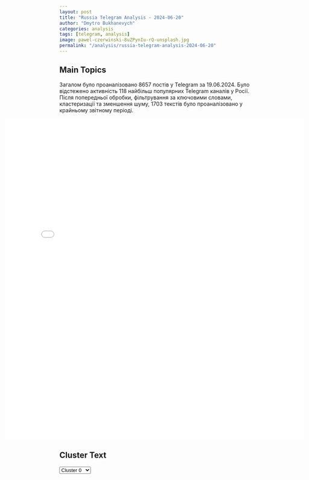 ```yaml
---
layout: post
title: "Russia Telegram Analysis - 2024-06-20"
author: "Dmytro Bukhanevych"
categories: analysis
tags: [telegram, analysis]
image: pawel-czerwinski-8uZPynIu-rQ-unsplash.jpg
permalink: "/analysis/russia-telegram-analysis-2024-06-20"
---
```


<style>
    /* Adjusting iframe-container styles */
    .wide-iframe-container {
        width: calc(100% + 30vw);  /* Extending the width */
        margin-left: -15vw;       /* Negative margin to push to the left */
        overflow: hidden;         /* In case the iframe content spills over */
    }

    .wide-iframe-container iframe {
        width: 100%;  /* Making the iframe take the full width of its container */
        border: none; /* Removing any borders from the iframe */
    }

    /* Toggle mechanism */
    .hidden {
        display: none;
    }
    
    .show-content-target:checked + .show-content {
        display: block;
    }
</style>

<h2>Main Topics</h2>
<p>Загалом було проаналізовано 8657 постів у Telegram за 19.06.2024. Було відстежено активність 118 найбільш популярних Telegram каналів у Росії. Після попередньої обробки, фільтрування за ключовими словами, кластеризації та зменшення шуму, 1703 текстів було проаналізовано у крайньому звітному періоді.</p>
<!-- Embedding Main Plotly Visualization -->
<div class="wide-iframe-container">
    <iframe src="{{site.baseurl}}/visualizations/2024-06-20/fig_topics_time.html" height="850"></iframe>
</div>


<h2>Cluster Text</h2>

<!-- Dropdown to select a cluster -->
<select id="clusterSelector" onchange="displayClusterText()">
<option value="0">Cluster 0</option><option value="1">Cluster 1</option><option value="2">Cluster 2</option><option value="3">Cluster 3</option><option value="4">Cluster 4</option><option value="5">Cluster 5</option><option value="6">Cluster 6</option><option value="7">Cluster 7</option><option value="8">Cluster 8</option><option value="9">Cluster 9</option><option value="10">Cluster 10</option><option value="11">Cluster 11</option><option value="12">Cluster 12</option><option value="13">Cluster 13</option><option value="14">Cluster 14</option><option value="15">Cluster 15</option><option value="16">Cluster 16</option><option value="17">Cluster 17</option><option value="18">Cluster 18</option>
</select>

<!-- Display area for the selected cluster's text -->
<div id="clusterTextDisplay" class="hidden"></div>

<script type="text/javascript">
    var clusterDetails = {"0": "<b>Total Posts:</b> 15<br><b>Date:</b> 2024-06-19 18:51:12+00:00<br><b>Author:</b> ukraina_ru<br><b>Link:</b> https://t.me/s/ukraina_ru/205292<br><b>Subscribers:</b> 430586<br><b>Text:</b> \u0422\u0435\u043a\u0441\u0442: \ud83d\udcaa \u0412\u043b\u0430\u0434\u0438\u043c\u0438\u0440 \u041f\u0443\u0442\u0438\u043d \u043f\u0440\u0438\u0431\u044b\u043b \u0432\u043e \u0412\u044c\u0435\u0442\u043d\u0430\u043c \u0441 \u0433\u043e\u0441\u0443\u0434\u0430\u0440\u0441\u0442\u0432\u0435\u043d\u043d\u044b\u043c \u0432\u0438\u0437\u0438\u0442\u043e\u043c", "1": "<b>Total Posts:</b> 577<br><b>Date:</b> 2024-06-19 09:45:03+00:00<br><b>Author:</b> yurasumy<br><b>Link:</b> https://t.me/s/yurasumy/16003<br><b>Subscribers:</b> 2885732<br><b>Text:</b> \u0422\u0435\u043a\u0441\u0442: \u0412\u043e\u0439\u043d\u0430 \u043d\u0430 \u0423\u043a\u0440\u0430\u0438\u043d\u0435 (19.06.24): \u0412\u043e\u043b\u0447\u0430\u043d\u0441\u043a, \u0413\u043e\u0440\u043b\u043e\u0432\u043a\u0430, \u0442\u043e\u0440\u0435\u0446\u043a\u043e-\u043f\u043e\u043a\u0440\u043e\u0432\u0441\u043a\u043e\u0435 \u0438 \u2026 \u0445\u0435\u0440\u0441\u043e\u043d\u0441\u043a\u043e\u0435 \u043d\u0430\u043f\u0440\u0430\u0432\u043b\u0435\u043d\u0438\u044f...\u0418\u043d\u0438\u0446\u0438\u0430\u0442\u0438\u0432\u0430 \u043f\u043e\u0434 \u0412\u043e\u043b\u0447\u0430\u043d\u0441\u043a\u043e\u043c \u0432\u043e\u0437\u0432\u0440\u0430\u0449\u0430\u0435\u0442\u0441\u044f \u0432 \u043d\u0430\u0448\u0438 \u0440\u0443\u043a\u0438. \u041f\u043e\u0434 \u0413\u043e\u0440\u043b\u043e\u0432\u043a\u043e\u0439 \u043d\u0430\u0448\u0438 \u0447\u0430\u0441\u0442\u0438 \u0441\u043e\u0432\u0435\u0440\u0448\u0438\u043b\u0438 \u043d\u0435\u043e\u0436\u0438\u0434\u0430\u043d\u043d\u044b\u0439 \u0434\u043b\u044f \u043f\u0440\u043e\u0442\u0438\u0432\u043d\u0438\u043a\u0430 \u0438, \u0441\u0430\u043c\u043e\u0435 \u0433\u043b\u0430\u0432\u043d\u043e\u0435, \u0443\u0441\u043f\u0435\u0448\u043d\u044b\u0439 \u0431\u0440\u043e\u0441\u043e\u043a. \u041e\u0431\u043e\u0440\u043e\u043d\u0430 \u0412\u0421\u0423 \u043d\u0430 \u0442\u043e\u0440\u0435\u0446\u043a\u043e-\u043f\u043e\u043a\u0440\u043e\u0432\u0441\u043a\u043e\u043c \u043d\u0430\u043f\u0440\u0430\u0432\u043b\u0435\u043d\u0438\u0438 \u043f\u0440\u043e\u0434\u043e\u043b\u0436\u0430\u0435\u0442 \u0442\u0440\u0435\u0449\u0430\u0442\u044c. \u0410 \u0441 \u0425\u0435\u0440\u0441\u043e\u043d\u0441\u043a\u043e\u0433\u043e \u043d\u0430\u043f\u0440\u0430\u0432\u043b\u0435\u043d\u0438\u044f \u043f\u0440\u043e\u0434\u043e\u043b\u0436\u0430\u044e\u0442 \u043f\u043e\u0441\u0442\u0443\u043f\u0430\u0442\u044c \u0432\u0441\u0435 \u0431\u043e\u043b\u0435\u0435 \u0438 \u0431\u043e\u043b\u0435\u0435 \u043e\u0431\u043d\u0430\u0434\u0435\u0436\u0438\u0432\u0430\u044e\u0449\u0438\u0435 \u043d\u043e\u0432\u043e\u0441\u0442\u0438...  \u0421\u0441\u044b\u043b\u043a\u0430 \u043d\u0430 \u043f\u0435\u0440\u0432\u043e\u0438\u0441\u0442\u043e\u0447\u043d\u0438\u043a \u043d\u0430 \u0420\u0423\u0422\u0423\u0411: https://rutube.ru/video/9993d7f8f1399c5f0013179f6de33ee9/@yurasumy@\u042e\u0440\u0438\u0439 \u041f\u043e\u0434\u043e\u043b\u044f\u043a\u0430", "2": "<b>Total Posts:</b> 372<br><b>Date:</b> 2024-06-19 05:11:50+00:00<br><b>Author:</b> rt_russian<br><b>Link:</b> https://t.me/s/rt_russian/205146<br><b>Subscribers:</b> 940342<br><b>Text:</b> \u0422\u0435\u043a\u0441\u0442: \u041e\u0442\u043d\u043e\u0448\u0435\u043d\u0438\u044f \u041a\u041d\u0414\u0420 \u0438 \u0420\u0424 \u0432\u0441\u0442\u0443\u043f\u0430\u044e\u0442 \u0432 \u043f\u0435\u0440\u0438\u043e\u0434 \u043d\u043e\u0432\u043e\u0433\u043e \u0440\u0430\u0441\u0446\u0432\u0435\u0442\u0430 \u2014 \u041a\u0438\u043c \u0427\u0435\u043d \u042b\u043d \u043d\u0430 \u043f\u0435\u0440\u0435\u0433\u043e\u0432\u043e\u0440\u0430\u0445 \u0441 \u041f\u0443\u0442\u0438\u043d\u044b\u043c.  \ud83d\udfe9 \u041f\u043e\u0434\u043f\u0438\u0441\u0430\u0442\u044c\u0441\u044f. \u041f\u0440\u0438\u0441\u043b\u0430\u0442\u044c \u043d\u043e\u0432\u043e\u0441\u0442\u044c", "3": "<b>Total Posts:</b> 18<br><b>Date:</b> 2024-06-19 17:19:01+00:00<br><b>Author:</b> rbc_news<br><b>Link:</b> https://t.me/s/rbc_news/97419<br><b>Subscribers:</b> 472848<br><b>Text:</b> \u0422\u0435\u043a\u0441\u0442: \u042d\u043d\u0435\u0440\u0433\u043e\u0434\u0430\u0440 \u0438 \u0431\u043b\u0438\u0436\u0430\u0439\u0448\u0438\u0435 \u043d\u0430\u0441\u0435\u043b\u0435\u043d\u043d\u044b\u0435 \u043f\u0443\u043d\u043a\u0442\u044b \u043e\u0441\u0442\u0430\u043b\u0438\u0441\u044c \u0431\u0435\u0437 \u0441\u0432\u0435\u0442\u0430 \u0438\u0437-\u0437\u0430 \u043f\u043e\u043f\u0430\u0434\u0430\u043d\u0438\u044f \u0443\u043a\u0440\u0430\u0438\u043d\u0441\u043a\u0438\u0445 \u0434\u0440\u043e\u043d\u043e\u0432 \u043f\u043e \u043f\u043e\u0434\u0441\u0442\u0430\u043d\u0446\u0438\u0438, \u0441\u043e\u043e\u0431\u0449\u0438\u043b\u0438 \u0432\u043b\u0430\u0441\u0442\u0438.\u0412 \u042d\u043d\u0435\u0440\u0433\u043e\u0434\u0430\u0440\u0435 \u043d\u0430\u0445\u043e\u0434\u0438\u0442\u0441\u044f \u0417\u0430\u043f\u043e\u0440\u043e\u0436\u0441\u043a\u0430\u044f \u0410\u042d\u0421.  \u00ab\u041d\u0430 \u0440\u0430\u0431\u043e\u0442\u0435 \u0441\u0442\u0430\u043d\u0446\u0438\u0438 \u044d\u0442\u043e \u043d\u0435 \u0441\u043a\u0430\u0436\u0435\u0442\u0441\u044f. \u0421\u043f\u0435\u0446\u0438\u0430\u043b\u0438\u0441\u0442\u044b \u0440\u0430\u0431\u043e\u0442\u0430\u044e\u0442 \u043d\u0430\u0434 \u0432\u043e\u0441\u0441\u0442\u0430\u043d\u043e\u0432\u043b\u0435\u043d\u0438\u0435\u043c \u044d\u043d\u0435\u0440\u0433\u043e\u0441\u043d\u0430\u0431\u0436\u0435\u043d\u0438\u044f \u0433\u043e\u0440\u043e\u0434\u0430\u00bb, \u2014 \u0437\u0430\u044f\u0432\u0438\u043b\u0438 \u0420\u0411\u041a \u043d\u0430 \u044d\u043b\u0435\u043a\u0442\u0440\u043e\u0441\u0442\u0430\u043d\u0446\u0438\u0438.\ud83d\udc1a \u041a\u0430\u0440\u0442\u0438\u043d\u0430 \u0434\u043d\u044f \u2014 \u0432 \u0442\u0435\u043b\u0435\u0433\u0440\u0430\u043c-\u043a\u0430\u043d\u0430\u043b\u0435 \u0420\u0411\u041a", "4": "<b>Total Posts:</b> 54<br><b>Date:</b> 2024-06-19 11:27:59+00:00<br><b>Author:</b> chp_donetska<br><b>Link:</b> https://t.me/s/chp_donetska/99928<br><b>Subscribers:</b> 325851<br><b>Text:</b> \u0422\u0435\u043a\u0441\u0442: \u2757\ufe0f\u0412 \u041f\u0435\u0442\u0440\u043e\u0432\u0441\u043a\u043e\u043c \u0440\u0430\u0439\u043e\u043d\u0435 \u0414\u043e\u043d\u0435\u0446\u043a\u0430 \u0432 \u0440\u0435\u0437\u0443\u043b\u044c\u0442\u0430\u0442\u0435 \u043e\u0431\u0441\u0442\u0440\u0435\u043b\u0430 \u0441\u043e \u0441\u0442\u043e\u0440\u043e\u043d\u044b \u0412\u0424\u0423 \u0443 \u043e\u0441\u0442\u0430\u043d\u043e\u0432\u043a\u0438 \u043e\u0431\u0449\u0435\u0441\u0442\u0432\u0435\u043d\u043d\u043e\u0433\u043e \u0442\u0440\u0430\u043d\u0441\u043f\u043e\u0440\u0442\u0430 \u00ab\u0428\u043a\u043e\u043b\u0430 \u2116106\u00bb \u043f\u043e \u0443\u043b\u0438\u0446\u0435 \u041f\u0435\u0442\u0440\u043e\u0432\u0441\u043a\u043e\u0433\u043e \u043f\u043e\u0433\u0438\u0431 \u043c\u0443\u0436\u0447\u0438\u043d\u0430 (\u043f\u0435\u0440\u0441\u043e\u043d\u0430\u043b\u044c\u043d\u044b\u0435 \u0434\u0430\u043d\u043d\u044b\u0435 \u0443\u0441\u0442\u0430\u043d\u0430\u0432\u043b\u0438\u0432\u0430\u044e\u0442\u0441\u044f), \u0440\u0430\u043d\u0435\u043d\u044b \u0434\u0435\u0432\u043e\u0447\u043a\u0430 2007 \u0433.\u0440., \u0436\u0435\u043d\u0449\u0438\u043d\u044b 1955 \u0438 1981 \u0433.\u0440. \u2014 \u0438\u0445 \u0441\u043e\u0441\u0442\u043e\u044f\u043d\u0438\u0435 \u043e\u0446\u0435\u043d\u0438\u0432\u0430\u0435\u0442\u0441\u044f \u043a\u0430\u043a \u0442\u044f\u0436\u0435\u043b\u043e\u0435.\u041f\u043e\u0441\u0442\u0440\u0430\u0434\u0430\u0432\u0448\u0438\u043c \u043e\u043a\u0430\u0437\u044b\u0432\u0430\u0435\u0442\u0441\u044f \u043d\u0435\u043e\u0431\u0445\u043e\u0434\u0438\u043c\u0430\u044f \u043c\u0435\u0434\u0438\u0446\u0438\u043d\u0441\u043a\u0430\u044f \u043f\u043e\u043c\u043e\u0449\u044c.\u041f\u043e\u0432\u0440\u0435\u0436\u0434\u0435\u043d\u044b \u0434\u0432\u0430 \u0436\u0438\u043b\u044b\u0445 \u0434\u043e\u043c\u043e\u0441\u0442\u0440\u043e\u0435\u043d\u0438\u044f \u0432 \u041a\u0438\u0440\u043e\u0432\u0441\u043a\u043e\u043c \u0440\u0430\u0439\u043e\u043d\u0435 \u0414\u043e\u043d\u0435\u0446\u043a\u0430. \u0412\u0441\u0435\u0433\u043e \u043d\u0430 \u044d\u0442\u043e\u0442 \u0447\u0430\u0441 \u0437\u0430\u0444\u0438\u043a\u0441\u0438\u0440\u043e\u0432\u0430\u043d\u044b 11 \u043e\u0431\u0441\u0442\u0440\u0435\u043b\u043e\u0432, \u0432\u044b\u043f\u0443\u0449\u0435\u043d\u043e 26 \u0431\u043e\u0435\u043f\u0440\u0438\u043f\u0430\u0441\u043e\u0432. \u041f\u0440\u0438\u043c\u0435\u043d\u044f\u043b\u0438\u0441\u044c \u0441\u0442\u0432\u043e\u043b\u044c\u043d\u0430\u044f \u0430\u0440\u0442\u0438\u043b\u043b\u0435\u0440\u0438\u044f \u043a\u0430\u043b\u0438\u0431\u0440\u043e\u043c 155 \u043c\u043c, \u0432 \u0442\u043e\u043c \u0447\u0438\u0441\u043b\u0435 \u043a\u0430\u0441\u0441\u0435\u0442\u043d\u043e\u0433\u043e \u0442\u0438\u043f\u0430. \u041f\u043e\u0434 \u043e\u0433\u043d\u0435\u043c \u0412\u0424\u0423 \u0441\u0442\u043e\u043b\u0438\u0446\u0430 \u0440\u0435\u0433\u0438\u043e\u043d\u0430.\u0418\u0441\u0442\u043e\u0447\u043d\u0438\u043a: \u0414\u0435\u043d\u0438\u0441 \u041f\u0443\u0448\u0438\u043b\u0438\u043d. \ud83d\udcac\u041d\u0430\u043f\u0438\u0441\u0430\u0442\u044c \u043d\u0430\u043c \u041f\u043e\u0434\u043f\u0438\u0441\u0430\u0442\u044c\u0441\u044f \u043d\u0430 \u043a\u0430\u043d\u0430\u043b\u2705", "5": "<b>Total Posts:</b> 34<br><b>Date:</b> 2024-06-19 10:04:36+00:00<br><b>Author:</b> rian_ru<br><b>Link:</b> https://t.me/s/rian_ru/249934<br><b>Subscribers:</b> 3220926<br><b>Text:</b> \u0422\u0435\u043a\u0441\u0442: \u2757\ufe0f\u041a\u043e\u043c\u0438\u0441\u0441\u0438\u044f \u0440\u043e\u0441\u0441\u0438\u0439\u0441\u043a\u043e\u0433\u043e \u043f\u0430\u0440\u043b\u0430\u043c\u0435\u043d\u0442\u0430 \u0440\u0435\u043a\u043e\u043c\u0435\u043d\u0434\u043e\u0432\u0430\u043b\u0430 \u0413\u0435\u043d\u043f\u0440\u043e\u043a\u0443\u0440\u0430\u0442\u0443\u0440\u0435 \u0438 \u0424\u0421\u0411 \u0438\u043d\u0438\u0446\u0438\u0438\u0440\u043e\u0432\u0430\u0442\u044c \u043f\u0440\u0438\u0437\u043d\u0430\u043d\u0438\u0435 \u0412\u0421\u0423, \u0421\u0411\u0423 \u0438 \u0413\u0423\u0420 \u0423\u043a\u0440\u0430\u0438\u043d\u044b \u0442\u0435\u0440\u0440\u043e\u0440\u0438\u0441\u0442\u0438\u0447\u0435\u0441\u043a\u0438\u043c\u0438 \u043e\u0440\u0433\u0430\u043d\u0438\u0437\u0430\u0446\u0438\u044f\u043c\u0438", "6": "<b>Total Posts:</b> 21<br><b>Date:</b> 2024-06-19 11:10:10+00:00<br><b>Author:</b> varlamov_news<br><b>Link:</b> https://t.me/s/varlamov_news/52220<br><b>Subscribers:</b> 1198785<br><b>Text:</b> \u0422\u0435\u043a\u0441\u0442: \u0421\u0443\u0434 \u0432 \u0420\u043e\u0441\u0442\u043e\u0432\u0435-\u043d\u0430-\u0414\u043e\u043d\u0443 \u043f\u0440\u0438\u0433\u043e\u0432\u043e\u0440\u0438\u043b \u043e\u0431\u0432\u0438\u043d\u044f\u0435\u043c\u044b\u0445 \u043f\u043e \u0434\u0435\u043b\u0443 \u043e\u0431 \u0443\u0431\u0438\u0439\u0441\u0442\u0432\u0435 \u043a\u043e\u043c\u0430\u043d\u0434\u0438\u0440\u0430 \u0431\u0430\u0442\u0430\u043b\u044c\u043e\u043d\u0430 \u0414\u041d\u0420 \u00ab\u0421\u043f\u0430\u0440\u0442\u0430\u00bb \u0410\u0440\u0441\u0435\u043d\u0430 \u041f\u0430\u0432\u043b\u043e\u0432\u0430 (\u041c\u043e\u0442\u043e\u0440\u043e\u043b\u0430), \u043f\u043e\u043a\u0443\u0448\u0435\u043d\u0438\u0438 \u043d\u0430 \u0431\u044b\u0432\u0448\u0435\u0433\u043e \u0433\u043b\u0430\u0432\u0443 \u0414\u041d\u0420 \u0410\u043b\u0435\u043a\u0441\u0430\u043d\u0434\u0440\u0430 \u0417\u0430\u0445\u0430\u0440\u0447\u0435\u043d\u043a\u043e, \u0448\u043f\u0438\u043e\u043d\u0430\u0436\u0435 \u0438 \u0443\u0447\u0430\u0441\u0442\u0438\u0438 \u0432 \u0442\u0435\u0440\u0440\u043e\u0440\u0438\u0441\u0442\u0438\u0447\u0435\u0441\u043a\u043e\u043c \u0441\u043e\u043e\u0431\u0449\u0435\u0441\u0442\u0432\u0435 \u043a \u0441\u0440\u043e\u043a\u0430\u043c \u043e\u0442 12 \u043b\u0435\u0442 \u0434\u043e \u043f\u043e\u0436\u0438\u0437\u043d\u0435\u043d\u043d\u043e\u0433\u043e \u2014 \u0440\u0435\u0448\u0435\u043d\u0438\u0435 \u0441\u0443\u0434\u0430\u0410\u043b\u0435\u043a\u0441\u0430\u043d\u0434\u0440 \u041f\u043e\u0433\u043e\u0440\u0435\u043b\u043e\u0432 \u043f\u043e\u043b\u0443\u0447\u0438\u043b \u043f\u043e\u0436\u0438\u0437\u043d\u0435\u043d\u043d\u044b\u0439 \u0441\u0440\u043e\u043a, \u0410\u0440\u0442\u0435\u043c\u0430 \u0415\u043d\u0430 \u043f\u0440\u0438\u0433\u043e\u0432\u043e\u0440\u0438\u043b\u0438 \u043a 17 \u0433\u043e\u0434\u0430\u043c \u043a\u043e\u043b\u043e\u043d\u0438\u0438, \u0412\u0430\u0441\u0438\u043b\u0438\u044f \u0427\u0443\u0440\u0438\u043b\u043e\u0432\u0430 \u2014 \u043a 13 \u0433\u043e\u0434\u0430\u043c, \u0410\u043b\u0435\u043a\u0441\u0430\u043d\u0434\u0440\u0430 \u0422\u0438\u043c\u043e\u0448\u0435\u043d\u043a\u043e \u2014 \u043a 12 \u0433\u043e\u0434\u0430\u043c. \u041e\u043d\u0438 \u043d\u0435 \u043f\u0440\u0438\u0437\u043d\u0430\u043b\u0438 \u0432\u0438\u043d\u0443, \u041f\u043e\u0433\u043e\u0440\u0435\u043b\u043e\u0432 \u0432 \u0441\u0443\u0434\u0435 \u0437\u0430\u044f\u0432\u043b\u044f\u043b \u043e \u043f\u044b\u0442\u043a\u0430\u0445 \u043f\u043e\u0441\u043b\u0435 \u0437\u0430\u0434\u0435\u0440\u0436\u0430\u043d\u0438\u044f.\u041c\u043e\u0442\u043e\u0440\u043e\u043b\u0430 \u043f\u043e\u0433\u0438\u0431 \u0432 2016 \u0433\u043e\u0434\u0443 \u043f\u0440\u0438 \u043f\u043e\u0434\u0440\u044b\u0432\u0435 \u043b\u0438\u0444\u0442\u0430. \u0412 2017 \u0433\u043e\u0434\u0443 \u043d\u0435 \u0441\u0440\u0430\u0431\u043e\u0442\u0430\u0432\u0448\u0435\u0435 \u0432\u0437\u0440\u044b\u0432\u043d\u043e\u0435 \u0443\u0441\u0442\u0440\u043e\u0439\u0441\u0442\u0432\u043e \u043d\u0430\u0448\u043b\u0438 \u0432 \u0440\u0435\u0441\u0442\u043e\u0440\u0430\u043d\u0435, \u0433\u0434\u0435 \u0447\u0430\u0441\u0442\u043e \u0431\u044b\u0432\u0430\u043b \u0417\u0430\u0445\u0430\u0440\u0447\u0435\u043d\u043a\u043e. \u0412 \u0430\u0432\u0433\u0443\u0441\u0442\u0435 2018-\u0433\u043e \u0417\u0430\u0445\u0430\u0440\u0447\u0435\u043d\u043a\u043e \u043f\u043e\u0433\u0438\u0431 \u0432 \u0440\u0435\u0437\u0443\u043b\u044c\u0442\u0430\u0442\u0435 \u0432\u0437\u0440\u044b\u0432\u0430 \u0432 \u043a\u0430\u0444\u0435 \u0432 \u0446\u0435\u043d\u0442\u0440\u0435 \u0414\u043e\u043d\u0435\u0446\u043a\u0430.", "7": "<b>Total Posts:</b> 20<br><b>Date:</b> 2024-06-19 04:38:10+00:00<br><b>Author:</b> solovievlive<br><b>Link:</b> https://t.me/s/SolovievLive/264711<br><b>Subscribers:</b> 1335292<br><b>Text:</b> \u0422\u0435\u043a\u0441\u0442: \u2757\ufe0f\u0420\u043e\u0441\u0441\u0438\u044f \u0446\u0435\u043d\u0438\u0442 \u043f\u043e\u0434\u0434\u0435\u0440\u0436\u043a\u0443 \u041a\u041d\u0414\u0420 \u0440\u043e\u0441\u0441\u0438\u0439\u0441\u043a\u043e\u0439 \u043f\u043e\u043b\u0438\u0442\u0438\u043a\u0438, \u0432 \u0442\u043e\u043c \u0447\u0438\u0441\u043b\u0435 \u043d\u0430 \u0443\u043a\u0440\u0430\u0438\u043d\u0441\u043a\u043e\u043c \u043d\u0430\u043f\u0440\u0430\u0432\u043b\u0435\u043d\u0438\u0438 \u2014 \u041f\u0443\u0442\u0438\u043d", "8": "<b>Total Posts:</b> 17<br><b>Date:</b> 2024-06-19 11:15:01+00:00<br><b>Author:</b> rian_ru<br><b>Link:</b> https://t.me/s/rian_ru/249947<br><b>Subscribers:</b> 3220926<br><b>Text:</b> \u0422\u0435\u043a\u0441\u0442: \u26a1\ufe0f\u041f\u043e\u0434\u043f\u0438\u0441\u0430\u043d\u043d\u044b\u0439 \u0434\u043e\u0433\u043e\u0432\u043e\u0440 \u043c\u0435\u0436\u0434\u0443 \u0420\u043e\u0441\u0441\u0438\u0435\u0439 \u0438 \u041a\u041d\u0414\u0420 \u043f\u0440\u0435\u0434\u0443\u0441\u043c\u0430\u0442\u0440\u0438\u0432\u0430\u0435\u0442 \u043e\u043a\u0430\u0437\u0430\u043d\u0438\u0435 \u0432\u0437\u0430\u0438\u043c\u043d\u043e\u0439 \u043f\u043e\u043c\u043e\u0449\u0438 \u0432 \u0441\u043b\u0443\u0447\u0430\u0435 \u0430\u0433\u0440\u0435\u0441\u0441\u0438\u0438 \u043f\u0440\u043e\u0442\u0438\u0432 \u043e\u0434\u043d\u043e\u0433\u043e \u0438\u0437 \u0443\u0447\u0430\u0441\u0442\u043d\u0438\u043a\u043e\u0432, \u0437\u0430\u044f\u0432\u0438\u043b \u041f\u0443\u0442\u0438\u043d", "9": "<b>Total Posts:</b> 32<br><b>Date:</b> 2024-06-19 05:33:15+00:00<br><b>Author:</b> kontext_channel<br><b>Link:</b> https://t.me/s/kontext_channel/37074<br><b>Subscribers:</b> 944244<br><b>Text:</b> \u0422\u0435\u043a\u0441\u0442: \u0421\u0443\u0434 \u0432\u043e \u0412\u043b\u0430\u0434\u0438\u0432\u043e\u0441\u0442\u043e\u043a\u0435 \u043f\u0440\u0438\u0433\u043e\u0432\u043e\u0440\u0438\u043b \u0430\u043c\u0435\u0440\u0438\u043a\u0430\u043d\u0441\u043a\u043e\u0433\u043e \u0432\u043e\u0435\u043d\u043d\u043e\u0433\u043e \u0413\u043e\u0440\u0434\u043e\u043d\u0430 \u0411\u043b\u044d\u043a\u0430 \u043f\u043e\u0447\u0442\u0438 \u043a \u0447\u0435\u0442\u044b\u0440\u0435\u043c \u0433\u043e\u0434\u0430\u043c \u043a\u043e\u043b\u043e\u043d\u0438\u0438 \u043f\u043e \u0434\u0435\u043b\u0443 \u043e \u043a\u0440\u0430\u0436\u0435 \u0438 \u0443\u0433\u0440\u043e\u0437\u0435 \u0443\u0431\u0438\u0439\u0441\u0442\u0432\u043e\u043c\u0411\u043b\u044d\u043a\u0430 \u043f\u0440\u0438\u0433\u043e\u0432\u043e\u0440\u0438\u043b\u0438 \u043a \u0442\u0440\u0435\u043c \u0433\u043e\u0434\u0430\u043c \u0438 \u0434\u0435\u0432\u044f\u0442\u0438 \u043c\u0435\u0441\u044f\u0446\u0430\u043c \u043a\u043e\u043b\u043e\u043d\u0438\u0438. \u041e\u0431\u0432\u0438\u043d\u0435\u043d\u0438\u0435 \u0437\u0430\u043f\u0440\u0430\u0448\u0438\u0432\u0430\u043b\u043e \u0434\u043b\u044f \u0433\u0440\u0430\u0436\u0434\u0430\u043d\u0438\u043d\u0430 \u0421\u0428\u0410 \u0447\u0435\u0442\u044b\u0440\u0435 \u0433\u043e\u0434\u0430 \u0438 \u0432\u043e\u0441\u0435\u043c\u044c \u043c\u0435\u0441\u044f\u0446\u0435\u0432 \u043a\u043e\u043b\u043e\u043d\u0438\u0438-\u043f\u043e\u0441\u0435\u043b\u0435\u043d\u0438\u044f.\u0412\u043e\u0435\u043d\u043d\u043e\u0441\u043b\u0443\u0436\u0430\u0449\u0438\u0439 \u0430\u043c\u0435\u0440\u0438\u043a\u0430\u043d\u0441\u043a\u0438\u0445 \u0421\u0443\u0445\u043e\u043f\u0443\u0442\u043d\u044b\u0445 \u0432\u043e\u0439\u0441\u043a \u0442\u0430\u043a\u0436\u0435 \u0434\u043e\u043b\u0436\u0435\u043d \u0431\u0443\u0434\u0435\u0442 \u0432\u044b\u043f\u043b\u0430\u0442\u0438\u0442\u044c 10 \u0442\u044b\u0441\u044f\u0447 \u0440\u0443\u0431\u043b\u0435\u0439 \u043f\u043e \u0438\u0441\u043a\u0443 \u043f\u043e\u0442\u0435\u0440\u043f\u0435\u0432\u0448\u0435\u0439 \u2014 \u0435\u0433\u043e \u0434\u0435\u0432\u0443\u0448\u043a\u0438, \u0440\u043e\u0441\u0441\u0438\u044f\u043d\u043a\u0438 \u0410\u043b\u0435\u043a\u0441\u0430\u043d\u0434\u0440\u044b \u0412\u0430\u0449\u0443\u043a, \u043a\u043e\u0442\u043e\u0440\u0430\u044f \u0432 \u0441\u0443\u0434\u0435 \u0443\u0442\u0432\u0435\u0440\u0436\u0434\u0430\u043b\u0430, \u0447\u0442\u043e \u0411\u043b\u044d\u043a \u0443\u043a\u0440\u0430\u043b \u0443 \u043d\u0435\u0435 \u044d\u0442\u0438 \u0434\u0435\u043d\u044c\u0433\u0438 \u0438 \u0443\u0433\u0440\u043e\u0436\u0430\u043b \u0435\u0435 \u0436\u0438\u0437\u043d\u0438. \u041c\u0443\u0436\u0447\u0438\u043d\u0430 \u0432 \u0441\u0443\u0434\u0435 \u0447\u0430\u0441\u0442\u0438\u0447\u043d\u043e \u043f\u0440\u0438\u0437\u043d\u0430\u043b \u0432\u0438\u043d\u0443 \u0432 \u043a\u0440\u0430\u0436\u0435, \u0437\u0430\u044f\u0432\u0438\u0432, \u0447\u0442\u043e \u043e\u043d\u0430 \u0431\u044b\u043b\u0430 \u043d\u0435\u0443\u043c\u044b\u0448\u043b\u0435\u043d\u043d\u043e\u0439, \u0430 \u0434\u0435\u043d\u044c\u0433\u0438 \u043e\u043d \u0432\u0435\u0440\u043d\u0443\u043b \u0443\u0436\u0435 \u043d\u0430 \u0441\u043b\u0435\u0434\u0443\u044e\u0449\u0438\u0439 \u0434\u0435\u043d\u044c. \u0412\u0430\u0449\u0443\u043a \u0432\u043e\u0437\u0432\u0440\u0430\u0442 \u0434\u0435\u043d\u0435\u0433 \u043e\u0442\u0440\u0438\u0446\u0430\u043b\u0430\u0424\u043e\u0442\u043e: \u00ab\u041a\u043e\u043c\u043c\u0435\u0440\u0441\u0430\u043d\u0442\u00bb", "10": "<b>Total Posts:</b> 92<br><b>Date:</b> 2024-06-19 17:00:26+00:00<br><b>Author:</b> chp_donetska<br><b>Link:</b> https://t.me/s/chp_donetska/99985<br><b>Subscribers:</b> 325851<br><b>Text:</b> \u0422\u0435\u043a\u0441\u0442: \u0416\u0438\u0442\u0435\u043b\u0438 \u0443\u043b. \u041e\u0433\u043e\u0440\u043e\u0434\u043d\u0430\u044f \u041b\u0435\u043d\u0438\u043d\u0441\u043a\u043e\u0433\u043e \u0440\u0430\u0439\u043e\u043d\u0430 \u0414\u043e\u043d\u0435\u0446\u043a\u0430 \u0431\u043b\u0430\u0433\u043e\u0434\u0430\u0440\u044f\u0442 \u0434\u043e\u0440\u043e\u0436\u043d\u0443\u044e \u0441\u043b\u0443\u0436\u0431\u0443 \u0437\u0430 \u043e\u0442\u0440\u0435\u043c\u043e\u043d\u0442\u0438\u0440\u043e\u0432\u0430\u043d\u043d\u0443\u044e \u0434\u043e\u0440\u043e\u0433\u0443.\u0414\u0435\u0442\u0441\u043a\u043e\u043c\u0443 \u0441\u0447\u0430\u0441\u0442\u044c\u044e \u043d\u0435\u0442 \u043f\u0440\u0435\u0434\u0435\u043b\u0430! \ud83d\udcac\u041d\u0430\u043f\u0438\u0441\u0430\u0442\u044c \u043d\u0430\u043c \u041f\u043e\u0434\u043f\u0438\u0441\u0430\u0442\u044c\u0441\u044f \u043d\u0430 \u043a\u0430\u043d\u0430\u043b\u2705", "11": "<b>Total Posts:</b> 21<br><b>Date:</b> 2024-06-19 16:31:21+00:00<br><b>Author:</b> readovkanews<br><b>Link:</b> https://t.me/s/readovkanews/81744<br><b>Subscribers:</b> 2542679<br><b>Text:</b> \u0422\u0435\u043a\u0441\u0442: \u2757\ufe0f\u0412 \u0411\u0435\u043b\u0433\u043e\u0440\u043e\u0434\u0435 \u0441\u0440\u0430\u0431\u043e\u0442\u0430\u043b\u0430 \u041f\u0412\u041e\u0412 \u043d\u0435\u0431\u0435 \u043d\u0430\u0434 \u0411\u0435\u043b\u0433\u043e\u0440\u043e\u0434\u043e\u043c \u043f\u043e \u0432\u043e\u0437\u0434\u0443\u0448\u043d\u044b\u043c \u0446\u0435\u043b\u044f\u043c \u043e\u0442\u0440\u0430\u0431\u043e\u0442\u0430\u043b\u0438 \u043d\u0430\u0448\u0438 \u0437\u0435\u043d\u0438\u0442\u0447\u0438\u043a\u0438 \u041f\u0412\u041e \u2014 \u0432 \u0433\u043e\u0440\u043e\u0434\u0435 \u043f\u0440\u043e\u0437\u0432\u0443\u0447\u0430\u043b\u043e \u043d\u0435\u0441\u043a\u043e\u043b\u044c\u043a\u043e \u0432\u0437\u0440\u044b\u0432\u043e\u0432. \u0412\u0441\u0435 \u043b\u0438 \u0443\u0434\u0430\u043b\u043e\u0441\u044c \u0441\u0431\u0438\u0442\u044c \u043f\u043e\u043a\u0430 \u043d\u0435\u0438\u0437\u0432\u0435\u0441\u0442\u043d\u043e.\u0420\u0430\u043d\u0435\u0435 \u0432 \u0440\u0435\u0433\u0438\u043e\u043d\u0435 \u0431\u044b\u043b\u0430 \u043e\u0431\u044a\u044f\u0432\u043b\u0435\u043d\u0430 \u0440\u0430\u043a\u0435\u0442\u043d\u0430\u044f \u043e\u043f\u0430\u0441\u043d\u043e\u0441\u0442\u044c.", "12": "<b>Total Posts:</b> 28<br><b>Date:</b> 2024-06-19 08:02:51+00:00<br><b>Author:</b> rusich_army<br><b>Link:</b> https://t.me/s/rusich_army/15290<br><b>Subscribers:</b> 1120413<br><b>Text:</b> \u0422\u0435\u043a\u0441\u0442: #\u041b\u0443\u0447\u0448\u0438\u0435\u041b\u044e\u0434\u0438\u0421\u0442\u0440\u0430\u043d\u044b\u041f\u043e\u0437\u044b\u0432\u043d\u043e\u0439 \u00ab\u0424\u043e\u043c\u0438\u0447\u00bb - \u0432\u0435\u0442\u0435\u0440\u0430\u043d \u043e\u043f\u043e\u043b\u0447\u0435\u043d\u0438\u044f \u0414\u043e\u043d\u0431\u0430\u0441\u0441\u0430, \u043c\u0435\u0445\u0430\u043d\u0438\u043a-\u0432\u043e\u0434\u0438\u0442\u0435\u043b\u044c \u0442\u0430\u043d\u043a\u0430 \u0422-80 1-\u0439 \u0421\u043b\u0430\u0432\u044f\u043d\u0441\u043a\u043e\u0439 \u0431\u0440\u0438\u0433\u0430\u0434\u044b. \u0421\u0432\u043e\u0439 \u0431\u043e\u0435\u0432\u043e\u0439 \u043f\u0443\u0442\u044c \u043d\u0430\u0448 \u0433\u0435\u0440\u043e\u0439 \u043d\u0430\u0447\u0430\u043b \u0432 2014 \u0433\u043e\u0434\u0443 \u0432 \u043e\u043f\u043e\u043b\u0447\u0435\u043d\u0438\u0438, \u043a\u043e\u0433\u0434\u0430 \u041a\u0438\u0435\u0432\u0441\u043a\u0438\u0435 \u0432\u043b\u0430\u0441\u0442\u0438 \u043e\u0442\u043f\u0440\u0430\u0432\u0438\u043b\u0438 \u0432\u043e\u0439\u0441\u043a\u0430 \"\u0443\u0441\u043c\u0438\u0440\u044f\u0442\u044c\" \u0414\u043e\u043d\u0431\u0430\u0441\u0441. \u041d\u043e\u0432\u0443\u044e \u0434\u043b\u044f \u0441\u0435\u0431\u044f \u043f\u0440\u043e\u0444\u0435\u0441\u0441\u0438\u044e \u043c\u0435\u0445\u0430\u043d\u0438\u043a\u0430-\u0432\u043e\u0434\u0438\u0442\u0435\u043b\u044f \u0442\u0430\u043d\u043a\u0430 \u0438\u0437\u0443\u0447\u0430\u043b \u0431\u0443\u043a\u0432\u0430\u043b\u044c\u043d\u043e \u043d\u0430 \u0432\u043e\u0439\u043d\u0435, \u0432 \u0440\u0435\u0437\u0443\u043b\u044c\u0442\u0430\u0442\u0435 \u0447\u0435\u0433\u043e \u043f\u043e\u043b\u0443\u0447\u0438\u043b \u0431\u0435\u0441\u0446\u0435\u043d\u043d\u044b\u0439 \u0431\u043e\u0435\u0432\u043e\u0439 \u043e\u043f\u044b\u0442, \u043a\u043e\u0442\u043e\u0440\u044b\u043c \u0441 \u0443\u0434\u043e\u0432\u043e\u043b\u044c\u0441\u0442\u0432\u0438\u0435\u043c \u0434\u0435\u043b\u0438\u0442\u0441\u044f \u0441 \u043d\u043e\u0432\u0438\u0447\u043a\u0430\u043c\u0438. \u041d\u0430\u0433\u0440\u0430\u0436\u0434\u0435\u043d \u0413\u0435\u043e\u0440\u0433\u0438\u0435\u0432\u0441\u043a\u0438\u043c \u043a\u0440\u0435\u0441\u0442\u043e\u043c, \u043c\u0435\u0434\u0430\u043b\u044c\u044e \u00ab\u0417\u0430 \u041e\u0442\u0432\u0430\u0433\u0443\u00bb, \u043c\u0435\u0434\u0430\u043b\u044c\u044e \u00ab\u0417\u0430 \u0432\u043e\u0438\u043d\u0441\u043a\u0443\u044e \u0434\u043e\u0431\u043b\u0435\u0441\u0442\u044c\u00bb. \u041d\u0430 \u0434\u0430\u043d\u043d\u044b\u0439 \u043c\u043e\u043c\u0435\u043d\u0442 \u0443\u0432\u0435\u0440\u0435\u043d\u043d\u043e \u0432\u044b\u043f\u043e\u043b\u043d\u044f\u0435\u0442 \u0437\u0430\u0434\u0430\u0447\u0438 \u043d\u0430 \u0410\u0432\u0434\u0435\u0435\u0432\u0441\u043a\u043e\u043c \u043d\u0430\u043f\u0440\u0430\u0432\u043b\u0435\u043d\u0438\u0438. @NeoficialniyBeZsonoV", "13": "<b>Total Posts:</b> 33<br><b>Date:</b> 2024-06-19 09:39:59+00:00<br><b>Author:</b> ostashkonews<br><b>Link:</b> https://t.me/s/OstashkoNews/140738<br><b>Subscribers:</b> 389222<br><b>Text:</b> \u0422\u0435\u043a\u0441\u0442: \ud83d\udc54 \u00ab\u042d\u0442\u043e \u043f\u043e-\u043d\u0430\u0441\u0442\u043e\u044f\u0449\u0435\u043c\u0443 \u043f\u0440\u043e\u0440\u044b\u0432\u043d\u043e\u0439 \u0434\u043e\u043a\u0443\u043c\u0435\u043d\u0442\u00bb: \u041f\u0443\u0442\u0438\u043d \u043e \u0434\u043e\u0433\u043e\u0432\u043e\u0440\u0435 \u043e \u0432\u0441\u0435\u043e\u0431\u044a\u0435\u043c\u043b\u044e\u0449\u0435\u043c \u0441\u0442\u0440\u0430\u0442\u0435\u0433\u0438\u0447\u0435\u0441\u043a\u043e\u043c \u043f\u0430\u0440\u0442\u043d\u0435\u0440\u0441\u0442\u0432\u0435 \u0420\u0424 \u0438 \u041a\u041d\u0414\u0420\ud83d\udcdd \u00ab\u041f\u043e \u0438\u0442\u043e\u0433\u0430\u043c \u043f\u043e\u0434\u043f\u0438\u0441\u0430\u043d \u043d\u043e\u0432\u044b\u0439 \u0433\u043e\u0441\u0443\u0434\u0430\u0440\u0441\u0442\u0432\u0435\u043d\u043d\u044b\u0439 \u0414\u043e\u0433\u043e\u0432\u043e\u0440 \u043e \u0432\u0441\u0435\u043e\u0431\u044a\u0435\u043c\u043b\u044e\u0449\u0435\u043c \u0441\u0442\u0440\u0430\u0442\u0435\u0433\u0438\u0447\u0435\u0441\u043a\u043e\u043c \u043f\u0430\u0440\u0442\u043d\u0435\u0440\u0441\u0442\u0432\u0435. \u0421\u043e\u0433\u043b\u0430\u0441\u0435\u043d \u0441 \u0442\u0435\u043c, \u0447\u0442\u043e \u044d\u0442\u043e \u043f\u043e-\u043d\u0430\u0441\u0442\u043e\u044f\u0449\u0435\u043c\u0443 \u043f\u0440\u043e\u0440\u044b\u0432\u043d\u043e\u0439 \u0434\u043e\u043a\u0443\u043c\u0435\u043d\u0442, \u043e\u0442\u0440\u0430\u0436\u0430\u044e\u0449\u0438\u0439 \u0441\u0442\u0440\u0435\u043c\u043b\u0435\u043d\u0438\u0435 \u0434\u0432\u0443\u0445 \u0441\u0442\u0440\u0430\u043d \u043d\u0435 \u043e\u0441\u0442\u0430\u043d\u0430\u0432\u043b\u0438\u0432\u0430\u0442\u044c\u0441\u044f \u043d\u0430 \u0434\u043e\u0441\u0442\u0438\u0433\u043d\u0443\u0442\u043e\u043c, \u0430 \u043f\u043e\u0434\u043d\u044f\u0442\u044c \u043d\u0430\u0448\u0438 \u043e\u0442\u043d\u043e\u0448\u0435\u043d\u0438\u044f \u043d\u0430 \u043d\u043e\u0432\u044b\u0439 \u0438 \u043a\u0430\u0447\u0435\u0441\u0442\u0432\u0435\u043d\u043d\u044b\u0439 \u0443\u0440\u043e\u0432\u0435\u043d\u044c\u00bb, \u2013 \u0437\u0430\u044f\u0432\u0438\u043b \u043f\u0440\u0435\u0437\u0438\u0434\u0435\u043d\u0442.\ud83c\uddf7\ud83c\uddfa\ud83c\uddf0\ud83c\uddf5 \u041e\u043d \u0434\u043e\u0431\u0430\u0432\u0438\u043b, \u0447\u0442\u043e \u0438 \u0420\u043e\u0441\u0441\u0438\u044f, \u0438 \u041a\u041d\u0414\u0420 \u043f\u0440\u043e\u0432\u043e\u0434\u044f\u0442 \u043d\u0435\u0437\u0430\u0432\u0438\u0441\u0438\u043c\u0443\u044e \u0432\u043d\u0435\u0448\u043d\u044e\u044e \u043f\u043e\u043b\u0438\u0442\u0438\u043a\u0443 \u0438 \u043d\u0435 \u043f\u0440\u0438\u0435\u043c\u043b\u044e\u0442 \u044f\u0437\u044b\u043a \u0448\u0430\u043d\u0442\u0430\u0436\u0430 \u0438 \u0434\u0438\u043a\u0442\u0430\u0442\u0430.#\u0440\u043e\u0441\u0441\u0438\u044f #\u043f\u0443\u0442\u0438\u043d #\u043a\u043d\u0434\u0440 #\u043a\u0438\u043c\u0447\u0435\u043d\u044b\u043d", "14": "<b>Total Posts:</b> 33<br><b>Date:</b> 2024-06-19 19:09:15+00:00<br><b>Author:</b> russianonwars<br><b>Link:</b> https://t.me/s/russianonwars/33089<br><b>Subscribers:</b> 311721<br><b>Text:</b> \u0422\u0435\u043a\u0441\u0442: \u2757\ufe0f\u041f\u0443\u0442\u0438\u043d \u043f\u0440\u0438\u0431\u044b\u043b \u0432\u043e \u0412\u044c\u0435\u0442\u043d\u0430\u043c \u0441 \u0433\u043e\u0441\u0443\u0434\u0430\u0440\u0441\u0442\u0432\u0435\u043d\u043d\u044b\u043c \u0432\u0438\u0437\u0438\u0442\u043e\u043c \u0441\u0440\u0430\u0437\u0443 \u043f\u043e\u0441\u043b\u0435 \u043e\u043a\u043e\u043d\u0447\u0430\u043d\u0438\u044f \u0432\u0438\u0437\u0438\u0442\u0430 \u0432 \u041a\u041d\u0414\u0420\u0421\u0430\u043c\u043e\u043b\u0435\u0442 \u0433\u043b\u0430\u0432\u044b \u0420\u043e\u0441\u0441\u0438\u0438 \u043f\u0440\u0438\u0437\u0435\u043c\u043b\u0438\u043b\u0441\u044f \u0432 \u0430\u044d\u0440\u043e\u043f\u043e\u0440\u0442\u0443 \u0425\u0430\u043d\u043e\u044f, \u0441\u0442\u043e\u043b\u0438\u0446\u0435 \u0412\u044c\u0435\u0442\u043d\u0430\u043c\u0430. \u041f\u0443\u0442\u0438\u043d \u043f\u0440\u0438\u0431\u044b\u043b \u0432 \u0430\u0437\u0438\u0430\u0442\u0441\u043a\u0443\u044e \u0441\u0442\u0440\u0430\u043d\u0443 \u0441 \u0434\u0432\u0443\u0445\u0434\u043d\u0435\u0432\u043d\u044b\u043c \u0432\u0438\u0437\u0438\u0442\u043e\u043c. \u0422\u0430\u043a \u043f\u0440\u0435\u0437\u0438\u0434\u0435\u043d\u0442 \u0432\u0441\u0442\u0440\u0435\u0442\u0438\u0442\u0441\u044f \u0441 \u0433\u0435\u043d\u0441\u0435\u043a\u043e\u043c \u0426\u0435\u043d\u0442\u0440\u0430\u043b\u044c\u043d\u043e\u0433\u043e \u043a\u043e\u043c\u0438\u0442\u0435\u0442\u0430 \u041a\u043e\u043c\u043c\u0443\u043d\u0438\u0441\u0442\u0438\u0447\u0435\u0441\u043a\u043e\u0439 \u043f\u0430\u0440\u0442\u0438\u0438 \u041d\u0433\u0443\u0435\u043d \u0424\u0443 \u0427\u043e\u043d\u0433\u043e\u043c, \u043f\u0440\u0435\u0437\u0438\u0434\u0435\u043d\u0442\u043e\u043c \u0422\u043e \u041b\u0430\u043c\u043e\u043c, \u043f\u0440\u0435\u043c\u044c\u0435\u0440-\u043c\u0438\u043d\u0438\u0441\u0442\u0440\u043e\u043c \u0424\u0430\u043c \u041c\u0438\u043d\u044c \u0422\u0438\u043d\u0435\u043c \u0438 \u043f\u0440\u0435\u0434\u0441\u0435\u0434\u0430\u0442\u0435\u043b\u0435\u043c \u043d\u0430\u0446\u0438\u043e\u043d\u0430\u043b\u044c\u043d\u043e\u0433\u043e \u0441\u043e\u0431\u0440\u0430\u043d\u0438\u044f \u0427\u0430\u043d \u0422\u0445\u0430\u043d\u044c \u041c\u0430\u043d\u043e\u043c. \u041f\u043e \u0438\u0442\u043e\u0433\u0430\u043c \u043f\u0435\u0440\u0435\u0433\u043e\u0432\u043e\u0440\u043e\u0432 \u043e\u043d\u0438 \u043f\u043e\u0434\u043f\u0438\u0448\u0443\u0442 \u0440\u044f\u0434 \u0434\u0432\u0443\u0441\u0442\u043e\u0440\u043e\u043d\u043d\u0438\u0445 \u0434\u043e\u043a\u0443\u043c\u0435\u043d\u0442\u043e\u0432 \u0438 \u043f\u0440\u0438\u043c\u0443\u0442 \u0441\u043e\u0432\u043c\u0435\u0441\u0442\u043d\u043e\u0435 \u0437\u0430\u044f\u0432\u043b\u0435\u043d\u0438\u0435.\u0423 \u0442\u0440\u0430\u043f\u0430 \u041f\u0443\u0442\u0438\u043d\u0430 \u043f\u043e\u0434\u0436\u0438\u0434\u0430\u043b\u0438 \u043d\u0430\u0440\u044f\u0434\u043d\u044b\u0435 \u0432\u043e\u0435\u043d\u043d\u043e\u0441\u043b\u0443\u0436\u0430\u0449\u0438\u0435 \u0441\u0442\u0440\u0430\u043d\u044b \u0432 \u0431\u0435\u043b\u043e\u0439 \u0444\u043e\u0440\u043c\u0435. \u041f\u0440\u0435\u0437\u0438\u0434\u0435\u043d\u0442 \u0420\u0424 \u043d\u0435 \u0441\u0442\u0430\u043b \u0434\u0435\u043b\u0430\u0442\u044c \u043f\u0430\u0443\u0437\u044b \u0438 \u0441\u0440\u0430\u0437\u0443 \u0436\u0435 \u043e\u0442\u043f\u0440\u0430\u0432\u0438\u043b\u0441\u044f \u0432\u043e \u0412\u044c\u0435\u0442\u043d\u0430\u043c \u043f\u043e\u0441\u043b\u0435 \u0441\u0432\u043e\u0435\u0433\u043e \u043a\u043e\u0440\u043e\u0442\u043a\u043e\u0433\u043e \u0433\u043e\u0441\u0432\u0438\u0437\u0438\u0442\u0430 \u0432 \u041a\u041d\u0414\u0420.", "15": "<b>Total Posts:</b> 24<br><b>Date:</b> 2024-06-19 11:06:55+00:00<br><b>Author:</b> mod_russia<br><b>Link:</b> https://t.me/s/mod_russia/39925<br><b>Subscribers:</b> 558572<br><b>Text:</b> \u0422\u0435\u043a\u0441\u0442: \u26a1\ufe0f \u041e\u043a\u043e\u043b\u043e 13.30 \u043c\u0441\u043a \u043f\u0440\u0435\u0441\u0435\u0447\u0435\u043d\u0430 \u043f\u043e\u043f\u044b\u0442\u043a\u0430 \u043a\u0438\u0435\u0432\u0441\u043a\u043e\u0433\u043e \u0440\u0435\u0436\u0438\u043c\u0430 \u0441\u043e\u0432\u0435\u0440\u0448\u0438\u0442\u044c \u0442\u0435\u0440\u0440\u043e\u0440\u0438\u0441\u0442\u0438\u0447\u0435\u0441\u043a\u0443\u044e \u0430\u0442\u0430\u043a\u0443 c \u043f\u0440\u0438\u043c\u0435\u043d\u0435\u043d\u0438\u0435\u043c \u0411\u041f\u041b\u0410 \u0441\u0430\u043c\u043e\u043b\u0435\u0442\u043d\u043e\u0433\u043e \u0442\u0438\u043f\u0430 \u043f\u043e \u043e\u0431\u044a\u0435\u043a\u0442\u0430\u043c \u043d\u0430 \u0442\u0435\u0440\u0440\u0438\u0442\u043e\u0440\u0438\u0438 \u0420\u043e\u0441\u0441\u0438\u0439\u0441\u043a\u043e\u0439 \u0424\u0435\u0434\u0435\u0440\u0430\u0446\u0438\u0438.  \u0414\u0435\u0436\u0443\u0440\u043d\u044b\u043c\u0438 \u0441\u0440\u0435\u0434\u0441\u0442\u0432\u0430\u043c\u0438 \u041f\u0412\u041e \u0447\u0435\u0442\u044b\u0440\u0435 \u0443\u043a\u0440\u0430\u0438\u043d\u0441\u043a\u0438\u0445 \u0431\u0435\u0441\u043f\u0438\u043b\u043e\u0442\u043d\u044b\u0445 \u043b\u0435\u0442\u0430\u0442\u0435\u043b\u044c\u043d\u044b\u0445 \u0430\u043f\u043f\u0430\u0440\u0430\u0442\u0430 \u0443\u043d\u0438\u0447\u0442\u043e\u0436\u0435\u043d\u044b \u043d\u0430\u0434 \u0442\u0435\u0440\u0440\u0438\u0442\u043e\u0440\u0438\u0435\u0439 \u0411\u0435\u043b\u0433\u043e\u0440\u043e\u0434\u0441\u043a\u043e\u0439 \u043e\u0431\u043b\u0430\u0441\u0442\u0438.\ud83d\udd39 \u041c\u0438\u043d\u043e\u0431\u043e\u0440\u043e\u043d\u044b \u0420\u043e\u0441\u0441\u0438\u0438", "16": "<b>Total Posts:</b> 36<br><b>Date:</b> 2024-06-19 17:08:16+00:00<br><b>Author:</b> dva_majors<br><b>Link:</b> https://t.me/s/dva_majors/45572<br><b>Subscribers:</b> 720466<br><b>Text:</b> \u0422\u0435\u043a\u0441\u0442: \u0417\u0430 \u0441\u0435\u0433\u043e\u0434\u043d\u044f\u0448\u043d\u0438\u0439 \u0434\u0435\u043d\u044c \u043e\u0431 \u0443\u043d\u0438\u0447\u0442\u043e\u0436\u0435\u043d\u0438\u0438 \u0411\u041f\u041b\u0410 \u0441\u0430\u043c\u043e\u043b\u0451\u0442\u043d\u043e\u0433\u043e \u0442\u0438\u043f\u0430 \u043d\u0430\u0434 \u0411\u0435\u043b\u0433\u043e\u0440\u043e\u0434\u0441\u043a\u043e\u0439 \u043e\u0431\u043b\u0430\u0441\u0442\u044c\u044e \u043d\u0435\u043e\u0434\u043d\u043e\u043a\u0440\u0430\u0442\u043d\u043e \u0441\u043e\u043e\u0431\u0449\u0430\u043b\u043e \u041c\u0438\u043d\u043e\u0431\u043e\u0440\u043e\u043d\u044b \u0420\u043e\u0441\u0441\u0438\u0438. \u0422\u0430\u043a, \u0432\u0440\u0430\u0436\u0435\u0441\u043a\u0438\u0435 \u0434\u0440\u043e\u043d\u044b \u0431\u044b\u043b\u0438 \u0441\u0431\u0438\u0442\u044b:\u25aa\ufe0f \u0432 9:00\u25aa\ufe0f \u0432 10:20\u25aa\ufe0f \u0432 11:40\u25aa\ufe0f \u0432 13:30 \u2013 \u0441\u0440\u0430\u0437\u0443 4 \u0411\u041f\u041b\u0410\u25aa\ufe0f \u0432 16:00\u25aa\ufe0f \u0432 17:00\u25aa\ufe0f \u0432 19:00\u2728\u042d\u0442\u043e \u0431\u0435\u0437 \u0443\u0447\u0435\u0442\u043e\u0432 \u043f\u0440\u0438\u043b\u0451\u0442\u043e\u0432 \u0430\u0440\u0442\u0438\u043b\u043b\u0435\u0440\u0438\u0438 \u0438 \u0430\u0442\u0430\u043a \u043c\u0430\u043b\u044b\u0445 \u0434\u0440\u043e\u043d\u043e\u0432. \u041f\u043e \u043e\u0446\u0435\u043d\u043a\u0430\u043c \u043d\u0430\u0448\u0438\u0445 \u0442\u043e\u0432\u0430\u0440\u0438\u0449\u0435\u0439 \u0438\u0437 @treugolniklpr, \u043f\u0440\u043e\u0442\u0438\u0432\u043d\u0438\u043a \u044f\u0432\u043d\u043e \u043f\u044b\u0442\u0430\u0435\u0442\u0441\u044f \u0432\u044b\u0447\u0438\u0441\u043b\u0438\u0442\u044c \u0440\u0430\u0439\u043e\u043d\u044b \u043f\u043e\u0437\u0438\u0446\u0438\u043e\u043d\u0438\u0440\u043e\u0432\u0430\u043d\u0438\u044f \u041f\u0412\u041e \u0438 \u043c\u0430\u043a\u0441\u0438\u043c\u0430\u043b\u044c\u043d\u043e \u0438\u0445 \u0440\u0430\u0437\u0440\u044f\u0434\u0438\u0442\u044c.\u0414\u0432\u0430 \u043c\u0430\u0439\u043e\u0440\u0430", "17": "<b>Total Posts:</b> 15<br><b>Date:</b> 2024-06-19 10:22:09+00:00<br><b>Author:</b> vvgladkov<br><b>Link:</b> https://t.me/s/vvgladkov/7912<br><b>Subscribers:</b> 464222<br><b>Text:</b> \u0422\u0435\u043a\u0441\u0442: \u041d\u0430\u0434 \u0411\u0435\u043b\u0433\u043e\u0440\u043e\u0434\u043e\u043c \u0438 \u0411\u0435\u043b\u0433\u043e\u0440\u043e\u0434\u0441\u043a\u0438\u043c \u0440\u0430\u0439\u043e\u043d\u043e\u043c \u0441\u0440\u0430\u0431\u043e\u0442\u0430\u043b\u0430 \u043d\u0430\u0448\u0430 \u0441\u0438\u0441\u0442\u0435\u043c\u0430 \u041f\u0412\u041e \u2014 \u0441\u0431\u0438\u0442\u043e \u043d\u0435\u0441\u043a\u043e\u043b\u044c\u043a\u043e \u0432\u043e\u0437\u0434\u0443\u0448\u043d\u044b\u0445 \u0446\u0435\u043b\u0435\u0439 \u043d\u0430 \u043f\u043e\u0434\u043b\u0435\u0442\u0435 \u043a \u0433\u043e\u0440\u043e\u0434\u0443. \u041f\u043e \u043f\u0440\u0435\u0434\u0432\u0430\u0440\u0438\u0442\u0435\u043b\u044c\u043d\u043e\u0439 \u0438\u043d\u0444\u043e\u0440\u043c\u0430\u0446\u0438\u0438, \u043f\u043e\u0441\u0442\u0440\u0430\u0434\u0430\u0432\u0448\u0438\u0445 \u043d\u0435\u0442. \u041f\u043e \u043f\u0440\u0435\u0434\u0432\u0430\u0440\u0438\u0442\u0435\u043b\u044c\u043d\u044b\u043c \u0434\u0430\u043d\u043d\u044b\u043c \u043e\u0442 \u043e\u043f\u0435\u0440\u0430\u0442\u0438\u0432\u043d\u044b\u0445 \u0441\u043b\u0443\u0436\u0431, \u0432 \u0440\u0435\u0437\u0443\u043b\u044c\u0442\u0430\u0442\u0435 \u043e\u0431\u0441\u0442\u0440\u0435\u043b\u043e\u0432 \u0432\u043e\u0437\u0433\u043e\u0440\u0430\u043d\u0438\u0439 \u0438 \u043f\u0440\u044f\u043c\u044b\u0445 \u043f\u043e\u043f\u0430\u0434\u0430\u043d\u0438\u0439 \u0441\u043d\u0430\u0440\u044f\u0434\u043e\u0432 \u0432 \u0436\u0438\u043b\u044b\u0435 \u0434\u043e\u043c\u0430 \u043d\u0435 \u0437\u0430\u0444\u0438\u043a\u0441\u0438\u0440\u043e\u0432\u0430\u043d\u043e. \u0412 \u0433\u043e\u0440\u043e\u0434\u0435 \u0411\u0435\u043b\u0433\u043e\u0440\u043e\u0434\u0435 \u043f\u043e\u0441\u043b\u0435 \u043e\u0442\u0440\u0430\u0436\u0435\u043d\u0438\u044f \u0441\u0440\u0435\u0434\u0441\u0442\u0432\u0430\u043c\u0438 \u041f\u0412\u041e \u0432\u043e\u0437\u0434\u0443\u0448\u043d\u043e\u0439 \u0430\u0442\u0430\u043a\u0438 \u0441\u043e \u0441\u0442\u043e\u0440\u043e\u043d\u044b \u0412\u0421\u0423 \u043d\u0430 \u0442\u0435\u0440\u0440\u0438\u0442\u043e\u0440\u0438\u0438 \u043e\u0434\u043d\u043e\u0433\u043e \u0447\u0430\u0441\u0442\u043d\u043e\u0433\u043e \u0434\u043e\u043c\u043e\u0432\u043b\u0430\u0434\u0435\u043d\u0438\u044f \u043f\u043e\u0441\u0435\u0447\u0435\u043d\u0430 \u043a\u0440\u044b\u0448\u0430 \u0433\u0430\u0440\u0430\u0436\u0430, \u0435\u0449\u0435 \u0432 \u043e\u0434\u043d\u043e\u043c \u0447\u0430\u0441\u0442\u043d\u043e\u043c \u0436\u0438\u043b\u043e\u043c \u0434\u043e\u043c\u0435 \u043f\u043e\u0432\u0440\u0435\u0436\u0434\u0435\u043d\u0430 \u043a\u0440\u043e\u0432\u043b\u044f.  \u0412 \u0411\u0435\u043b\u0433\u043e\u0440\u043e\u0434\u0441\u043a\u043e\u043c \u0440\u0430\u0439\u043e\u043d\u0435 \u0432 \u0441\u0435\u043b\u0435 \u041d\u043e\u0432\u0430\u044f \u041d\u0435\u043b\u0438\u0434\u043e\u0432\u043a\u0430 \u043e\u0431\u043b\u043e\u043c\u043e\u043a \u043f\u0440\u043e\u0431\u0438\u043b \u043a\u0440\u043e\u0432\u043b\u044e \u0447\u0430\u0441\u0442\u043d\u043e\u0433\u043e \u0436\u0438\u043b\u043e\u0433\u043e \u0434\u043e\u043c\u0430. \u041e\u043f\u0435\u0440\u0430\u0442\u0438\u0432\u043d\u044b\u0435 \u0441\u043b\u0443\u0436\u0431\u044b \u0440\u0430\u0431\u043e\u0442\u0430\u044e\u0442 \u043d\u0430 \u043c\u0435\u0441\u0442\u0430\u0445. \u0418\u043d\u0444\u043e\u0440\u043c\u0430\u0446\u0438\u044f \u043e \u043f\u043e\u0441\u043b\u0435\u0434\u0441\u0442\u0432\u0438\u044f\u0445 \u0443\u0442\u043e\u0447\u043d\u044f\u0435\u0442\u0441\u044f.", "18": "<b>Total Posts:</b> 11<br><b>Date:</b> 2024-06-19 10:17:03+00:00<br><b>Author:</b> itsdonetsk<br><b>Link:</b> https://t.me/s/itsdonetsk/169753<br><b>Subscribers:</b> 580669<br><b>Text:</b> \u0422\u0435\u043a\u0441\u0442: \u0421\u0432\u044b\u0448\u0435 30 000 \u0431\u044e\u0434\u0436\u0435\u0442\u043d\u044b\u0445 \u043c\u0435\u0441\u0442 \u0432\u00a0\u0412\u0423\u0417\u0430\u0445 \u0432\u00a0\u044d\u0442\u043e\u043c \u0433\u043e\u0434\u0443 \u043e\u0442\u0432\u0435\u0434\u0435\u043d\u043e \u0434\u043b\u044f \u0414\u041d\u0420, \u041b\u041d\u0420, \u0425\u0435\u0440\u0441\u043e\u043d\u0441\u043a\u043e\u0439 \u0438 \u0417\u0430\u043f\u043e\u0440\u043e\u0436\u0441\u043a\u043e\u0439 \u043e\u0431\u043b\u0430\u0441\u0442\u0435\u0439.\u041e\u0431\u00a0\u044d\u0442\u043e\u043c \u0437\u0430\u044f\u0432\u0438\u043b \u041c\u0438\u043d\u0438\u0441\u0442\u0440 \u043d\u0430\u0443\u043a\u0438 \u0438\u00a0\u0432\u044b\u0441\u0448\u0435\u0433\u043e \u043e\u0431\u0440\u0430\u0437\u043e\u0432\u0430\u043d\u0438\u044f \u0420\u043e\u0441\u0441\u0438\u0438.\u041f\u043e\u0434\u043f\u0438\u0441\u0430\u0442\u044c\u0441\u044f  |  \u041f\u0440\u0435\u0434\u043b\u043e\u0436\u0438\u0442\u044c \u043d\u043e\u0432\u043e\u0441\u0442\u044c"};

    function displayClusterText() {
        var selectedLabel = document.getElementById("clusterSelector").value;
        var details = clusterDetails[selectedLabel];
        var textDiv = document.getElementById("clusterTextDisplay");
        textDiv.innerHTML = '<p>' + details + '</p>';
        textDiv.classList.remove('hidden');
    }
</script>

